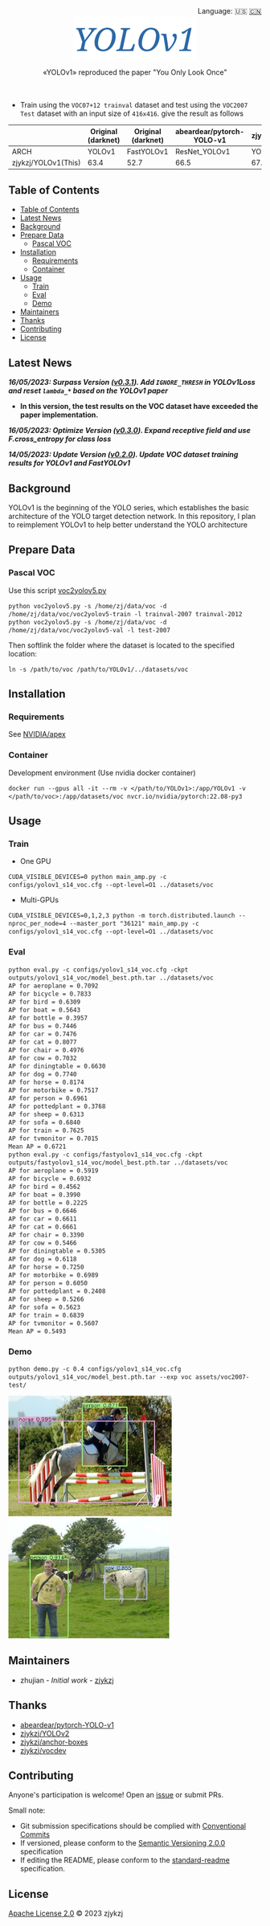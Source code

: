 <div align="right">
  Language:
    🇺🇸
  <a title="Chinese" href="./README.zh-CN.md">🇨🇳</a>
</div>

<div align="center"><a title="" href="https://github.com/zjykzj/YOLOv1"><img align="center" src="./imgs/YOLOv1.png" alt=""></a></div>

<p align="center">
  «YOLOv1» reproduced the paper "You Only Look Once"
<br>
<br>
  <a href="https://github.com/RichardLitt/standard-readme"><img src="https://img.shields.io/badge/standard--readme-OK-green.svg?style=flat-square" alt=""></a>
  <a href="https://conventionalcommits.org"><img src="https://img.shields.io/badge/Conventional%20Commits-1.0.0-yellow.svg" alt=""></a>
  <a href="http://commitizen.github.io/cz-cli/"><img src="https://img.shields.io/badge/commitizen-friendly-brightgreen.svg" alt=""></a>
</p>

* Train using the `VOC07+12 trainval` dataset and test using the `VOC2007 Test` dataset with an input size of `416x416`. give the result as follows

<!-- <style type="text/css">
.tg  {border-collapse:collapse;border-spacing:0;}
.tg td{border-color:black;border-style:solid;border-width:1px;font-family:Arial, sans-serif;font-size:14px;
  overflow:hidden;padding:10px 5px;word-break:normal;}
.tg th{border-color:black;border-style:solid;border-width:1px;font-family:Arial, sans-serif;font-size:14px;
  font-weight:normal;overflow:hidden;padding:10px 5px;word-break:normal;}
.tg .tg-zkss{background-color:#FFF;border-color:inherit;color:#333;text-align:center;vertical-align:top}
.tg .tg-chko{background-color:#FFF;color:#1F2328;text-align:center;vertical-align:middle}
.tg .tg-baqh{text-align:center;vertical-align:top}
.tg .tg-fr9f{background-color:#FFF;border-color:inherit;color:#333;font-weight:bold;text-align:center;vertical-align:top}
.tg .tg-y5w1{background-color:#FFF;border-color:inherit;color:#00E;font-weight:bold;text-align:center;vertical-align:top}
.tg .tg-d5y0{background-color:#FFF;color:#1F2328;text-align:center;vertical-align:top}
.tg .tg-9y4h{background-color:#FFF;border-color:inherit;color:#1F2328;text-align:center;vertical-align:middle}
</style> -->
<table class="tg">
<thead>
  <tr>
    <th class="tg-fr9f"></th>
    <th class="tg-fr9f"><span style="font-style:normal">Original (darknet)</span></th>
    <th class="tg-y5w1">Original (darknet)</th>
    <th class="tg-y5w1">abeardear/pytorch-YOLO-v1</th>
    <th class="tg-baqh">zjykzj/YOLOv1(This)</th>
    <th class="tg-baqh">zjykzj/YOLOv1(This)</th>
    <th class="tg-baqh">zjykzj/YOLOv1(This)</th>
    <th class="tg-baqh">zjykzj/YOLOv1(This)</th>
  </tr>
</thead>
<tbody>
  <tr>
    <td class="tg-fr9f">ARCH</td>
    <td class="tg-zkss">YOLOv1</td>
    <td class="tg-zkss">FastYOLOv1</td>
    <td class="tg-zkss">ResNet_YOLOv1</td>
    <td class="tg-baqh"><span style="font-weight:400;font-style:normal">YOLOv1(S=14)</span></td>
    <td class="tg-chko">FastYOLOv1(S=14)</td>
    <td class="tg-baqh"><span style="font-weight:400;font-style:normal">YOLOv1</span></td>
    <td class="tg-d5y0">FastYOLOv1</td>
  </tr>
  <tr>
    <td class="tg-fr9f">zjykzj/YOLOv1(This)</td>
    <td class="tg-zkss">63.4</td>
    <td class="tg-9y4h">52.7</td>
    <td class="tg-9y4h">66.5</td>
    <td class="tg-baqh">67.21</td>
    <td class="tg-baqh">54.93</td>
    <td class="tg-baqh">62.55</td>
    <td class="tg-baqh">50.46</td>
  </tr>
</tbody>
</table>

## Table of Contents

- [Table of Contents](#table-of-contents)
- [Latest News](#latest-news)
- [Background](#background)
- [Prepare Data](#prepare-data)
  - [Pascal VOC](#pascal-voc)
- [Installation](#installation)
  - [Requirements](#requirements)
  - [Container](#container)
- [Usage](#usage)
  - [Train](#train)
  - [Eval](#eval)
  - [Demo](#demo)
- [Maintainers](#maintainers)
- [Thanks](#thanks)
- [Contributing](#contributing)
- [License](#license)

## Latest News

***16/05/2023: Surpass Version ([v0.3.1](https://github.com/zjykzj/YOLOv1/releases/tag/v0.3.1)). Add `IGNORE_THRESH` in YOLOv1Loss and reset `lambda_*` based on the YOLOv1 paper***
  * **In this version, the test results on the VOC dataset have exceeded the paper implementation.**

***16/05/2023: Optimize Version ([v0.3.0](https://github.com/zjykzj/YOLOv1/releases/tag/v0.3.0)). Expand receptive field and use F.cross_entropy for class loss***

***14/05/2023: Update Version ([v0.2.0](https://github.com/zjykzj/YOLOv1/releases/tag/v0.2.0)). Update VOC dataset training results for YOLOv1 and FastYOLOv1***

## Background

YOLOv1 is the beginning of the YOLO series, which establishes the basic architecture of the YOLO target detection network. In this repository, I plan to reimplement YOLOv1 to help better understand the YOLO architecture

## Prepare Data

### Pascal VOC

Use this script [voc2yolov5.py](https://github.com/zjykzj/vocdev/blob/master/py/voc2yolov5.py)

```shell
python voc2yolov5.py -s /home/zj/data/voc -d /home/zj/data/voc/voc2yolov5-train -l trainval-2007 trainval-2012
python voc2yolov5.py -s /home/zj/data/voc -d /home/zj/data/voc/voc2yolov5-val -l test-2007
```

Then softlink the folder where the dataset is located to the specified location:

```shell
ln -s /path/to/voc /path/to/YOLOv1/../datasets/voc
```

## Installation

### Requirements

See [NVIDIA/apex](https://github.com/NVIDIA/apex)

### Container

Development environment (Use nvidia docker container)

```shell
docker run --gpus all -it --rm -v </path/to/YOLOv1>:/app/YOLOv1 -v </path/to/voc>:/app/datasets/voc nvcr.io/nvidia/pytorch:22.08-py3
```

## Usage

### Train

* One GPU

```shell
CUDA_VISIBLE_DEVICES=0 python main_amp.py -c configs/yolov1_s14_voc.cfg --opt-level=O1 ../datasets/voc
```

* Multi-GPUs

```shell
CUDA_VISIBLE_DEVICES=0,1,2,3 python -m torch.distributed.launch --nproc_per_node=4 --master_port "36121" main_amp.py -c configs/yolov1_s14_voc.cfg --opt-level=O1 ../datasets/voc
```

### Eval

```shell
python eval.py -c configs/yolov1_s14_voc.cfg -ckpt outputs/yolov1_s14_voc/model_best.pth.tar ../datasets/voc
AP for aeroplane = 0.7092                                                                                                                                                                                          
AP for bicycle = 0.7833                                                                                                                                                                                            
AP for bird = 0.6309                                                                                                                                                                                               
AP for boat = 0.5643                                                                                                                                                                                               
AP for bottle = 0.3957                                                                                                                                                                                             
AP for bus = 0.7446
AP for car = 0.7476
AP for cat = 0.8077
AP for chair = 0.4976
AP for cow = 0.7032
AP for diningtable = 0.6630
AP for dog = 0.7740
AP for horse = 0.8174
AP for motorbike = 0.7517
AP for person = 0.6961
AP for pottedplant = 0.3768
AP for sheep = 0.6313
AP for sofa = 0.6840
AP for train = 0.7625
AP for tvmonitor = 0.7015
Mean AP = 0.6721
python eval.py -c configs/fastyolov1_s14_voc.cfg -ckpt outputs/fastyolov1_s14_voc/model_best.pth.tar ../datasets/voc
AP for aeroplane = 0.5919
AP for bicycle = 0.6932
AP for bird = 0.4562
AP for boat = 0.3990
AP for bottle = 0.2225
AP for bus = 0.6646
AP for car = 0.6611
AP for cat = 0.6661
AP for chair = 0.3390
AP for cow = 0.5466
AP for diningtable = 0.5305
AP for dog = 0.6118
AP for horse = 0.7250
AP for motorbike = 0.6989
AP for person = 0.6050
AP for pottedplant = 0.2408
AP for sheep = 0.5266
AP for sofa = 0.5623
AP for train = 0.6839
AP for tvmonitor = 0.5607
Mean AP = 0.5493
```

### Demo

```shell
python demo.py -c 0.4 configs/yolov1_s14_voc.cfg outputs/yolov1_s14_voc/model_best.pth.tar --exp voc assets/voc2007-test/
```

<p align="left"><img src="results/voc/000237.jpg" height="240"\>  <img src="results/voc/000386.jpg" height="240"\></p>

## Maintainers

* zhujian - *Initial work* - [zjykzj](https://github.com/zjykzj)

## Thanks

* [abeardear/pytorch-YOLO-v1](https://github.com/abeardear/pytorch-YOLO-v1)
* [zjykzj/YOLOv2](https://github.com/zjykzj/YOLOv2)
* [zjykzj/anchor-boxes](https://github.com/zjykzj/anchor-boxes)
* [zjykzj/vocdev](https://github.com/zjykzj/vocdev)

## Contributing

Anyone's participation is welcome! Open an [issue](https://github.com/zjykzj/YOLOv1/issues) or submit PRs.

Small note:

* Git submission specifications should be complied
  with [Conventional Commits](https://www.conventionalcommits.org/en/v1.0.0-beta.4/)
* If versioned, please conform to the [Semantic Versioning 2.0.0](https://semver.org) specification
* If editing the README, please conform to the [standard-readme](https://github.com/RichardLitt/standard-readme)
  specification.

## License

[Apache License 2.0](LICENSE) © 2023 zjykzj
